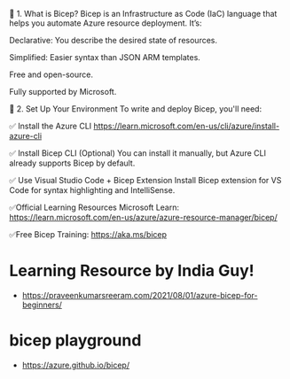 🧱 1. What is Bicep?
Bicep is an Infrastructure as Code (IaC) language that helps you automate Azure resource deployment. It’s:

Declarative: You describe the desired state of resources.

Simplified: Easier syntax than JSON ARM templates.

Free and open-source.

Fully supported by Microsoft.

🧰 2. Set Up Your Environment
To write and deploy Bicep, you'll need:

✅ Install the Azure CLI
https://learn.microsoft.com/en-us/cli/azure/install-azure-cli

✅ Install Bicep CLI (Optional)
You can install it manually, but Azure CLI already supports Bicep by default.

✅ Use Visual Studio Code + Bicep Extension
Install Bicep extension for VS Code for syntax highlighting and IntelliSense.

✅Official Learning Resources
Microsoft Learn: https://learn.microsoft.com/en-us/azure/azure-resource-manager/bicep/

✅Free Bicep Training: https://aka.ms/bicep
# Learning Resource by India Guy! 
- https://praveenkumarsreeram.com/2021/08/01/azure-bicep-for-beginners/
# bicep playground 
- https://azure.github.io/bicep/
